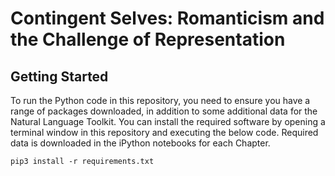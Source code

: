 # Contingent Selves: Romanticism and the Challenge of Representation

## Getting Started

To run the Python code in this repository, you need to ensure you have a range of packages downloaded, in addition to some additional data for the Natural Language Toolkit. You can install the required software by opening a terminal window in this repository and executing the below code. Required data is downloaded in the iPython notebooks for each Chapter.
```
pip3 install -r requirements.txt
```